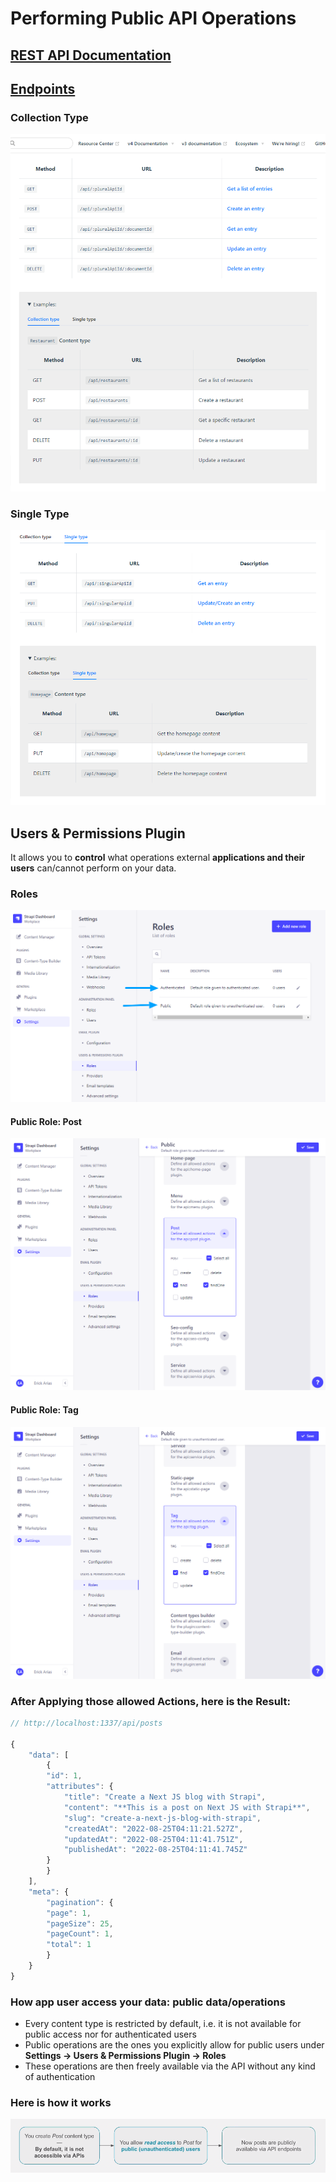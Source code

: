 # Performing Public API Operations  

## [REST API Documentation](https://docs.strapi.io/developer-docs/latest/developer-resources/database-apis-reference/rest-api.html)  

## [Endpoints](https://docs.strapi.io/developer-docs/latest/developer-resources/database-apis-reference/rest-api.html#endpoints)  

### Collection Type  

![REST-API-Collection-Type](./img/rest-api-collection-type.png)  

### Single Type  

![REST-API-Single-Type](./img/rest-api-sigle-type.png)  

## Users & Permissions Plugin  

It allows you to **control** what operations external **applications and their users** can/cannot perform on your data.  

### Roles   

![Roles-Authenticated-Public](./img/roles-public-authenticated.png)  

#### Public Role: Post  

![Post-Public-Roles](./img/post-public-roles.png)  

#### Public Role: Tag  

![Tag-Public-Roles](./img/tag-public-roles.png)  

### After Applying those allowed Actions, here is the Result:  

```js
// http://localhost:1337/api/posts

{
    "data": [
        {
        "id": 1,
        "attributes": {
            "title": "Create a Next JS blog with Strapi",
            "content": "**This is a post on Next JS with Strapi**",
            "slug": "create-a-next-js-blog-with-strapi",
            "createdAt": "2022-08-25T04:11:21.527Z",
            "updatedAt": "2022-08-25T04:11:41.751Z",
            "publishedAt": "2022-08-25T04:11:41.745Z"
        }
        }
    ],
    "meta": {
        "pagination": {
        "page": 1,
        "pageSize": 25,
        "pageCount": 1,
        "total": 1
        }
    }
}
```  

### How app user access your data: public data/operations  

- Every content type is restricted by default, i.e. it is not available for public access nor for authenticated users
- Public operations are the ones you explicitly allow for public users under **Settings → Users & Permissions Plugin → Roles**
- These operations are then freely available via the API without any kind of authentication  

### Here is how it works  

![Access-Public-Data-Explanation](./img/access-public-data-explanation.png)